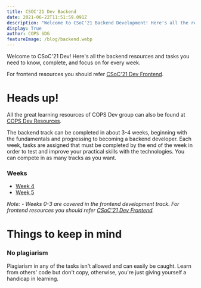 ```yaml
---
title: CSOC'21 Dev Backend
date: 2021-06-22T11:51:59.091Z
description: "Welcome to CSoC'21 Backend Development! Here's all the resources and tasks you need to know, complete, and focus on for every week."
display: True
author: COPS SDG
featureImage: /blog/backend.webp
---
```


Welcome to CSoC'21 Dev! Here's all the backend resources and tasks you need to know, complete, and focus on for every week.

For frontend resources you should refer [CSoC'21 Dev Frontend](/blog/csoc21-frontend).

# Heads up!

All the great learning resources of COPS Dev group can also be found at [COPS Dev Resources](https://copsiitbhu.co.in/resources/dev/).

The backend track can be completed in about 3-4 weeks, beginning with the fundamentals and progressing to becoming a backend developer. Each week, tasks are assigned that must be completed by the end of the week in order to test and improve your practical skills with the technologies. You can compete in as many tracks as you want.

### Weeks

- [Week 4](/blog/csoc21-backend-week4)
- [Week 5](/blog/csoc21-backend-week5)

_Note: - Weeks 0-3 are covered in the frontend development track. For frontend resources you should refer [CSoC'21 Dev Frontend](/blog/csoc21-frontend)._

# Things to keep in mind

### No plagiarism

Plagiarism in any of the tasks isn't allowed and can easily be caught. Learn from others' code but don't copy, otherwise, you're just giving yourself a handicap in learning.
